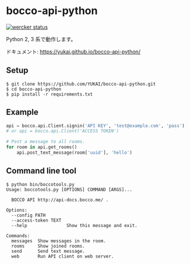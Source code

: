 # bocco-api-python

[![wercker status](https://app.wercker.com/status/4c4b21fefec1c211cd3961f72d1b9078/s/master "wercker status")](https://app.wercker.com/project/byKey/4c4b21fefec1c211cd3961f72d1b9078)

Python 2, 3 系で動作します。

ドキュメント: https://yukai.github.io/bocco-api-python/

## Setup

```
$ git clone https://github.com/YUKAI/bocco-api-python.git
$ cd bocco-api-python
$ pip install -r requirements.txt
```


## Example

```python
api = bocco.api.Client.signin('API KEY', 'test@example.com', 'pass')
# or api = bocco.api.Client('ACCESS TOKEN')

# Post a message to all rooms.
for room in api.get_rooms()
    api.post_text_message(room['uuid'], 'hello')
```


## Command line tool

```
$ python bin/boccotools.py 
Usage: boccotools.py [OPTIONS] COMMAND [ARGS]...

  BOCCO API http://api-docs.bocco.me/ .

Options:
  --config PATH
  --access-token TEXT
  --help               Show this message and exit.

Commands:
  messages  Show messages in the room.
  rooms     Show joined rooms.
  send      Send text message.
  web       Run API client on web server.
```
